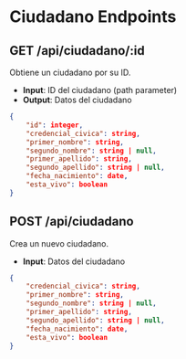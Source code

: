# Ciudadano Endpoints

## GET /api/ciudadano/:id
Obtiene un ciudadano por su ID.
- **Input**: ID del ciudadano (path parameter)
- **Output**: Datos del ciudadano
```json
{
    "id": integer,
    "credencial_civica": string,
    "primer_nombre": string,
    "segundo_nombre": string | null,
    "primer_apellido": string,
    "segundo_apellido": string | null,
    "fecha_nacimiento": date,
    "esta_vivo": boolean
}
```
## POST /api/ciudadano
Crea un nuevo ciudadano.
- **Input**: Datos del ciudadano
```json
{
    "credencial_civica": string,
    "primer_nombre": string,
    "segundo_nombre": string | null,
    "primer_apellido": string,
    "segundo_apellido": string | null,
    "fecha_nacimiento": date,
    "esta_vivo": boolean
}
```
